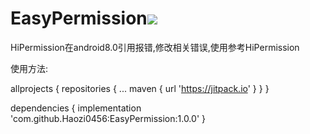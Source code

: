 # EasyPermission[![](https://jitpack.io/v/Haozi0456/EasyPermission.svg)](https://jitpack.io/#Haozi0456/EasyPermission)
HiPermission在android8.0引用报错,修改相关错误,使用参考HiPermission

使用方法:

allprojects {
 repositories {
	...
	maven { url 'https://jitpack.io' }
 }
}
  
dependencies {
	implementation 'com.github.Haozi0456:EasyPermission:1.0.0'
}
